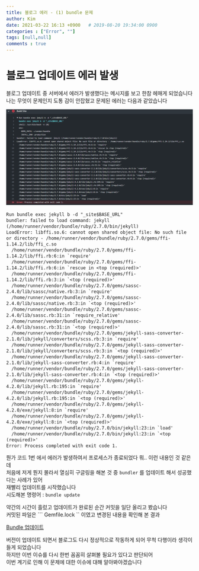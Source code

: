 ```yaml
---
title: 블로그 에러 - (1) bundle 문제
author: Kim
date: 2021-03-22 16:13 +0900   # 2019-08-20 19:34:00 0900
categories : ["Error", ""]
tags: [null,null]
comments : true
---
```


# 블로그 업데이트 에러 발생

블로그 업데이트 중 서버에서 에러가 발생했다는 메시지를 보고 한참 헤매게 되었습니다<br>
나는 무엇이 문제인지 도통 감이 안잡혔고 문제된 에러는 다음과 같았습니다<br>

<img src = "/post/images/error.png">


```
Run bundle exec jekyll b -d "_site$BASE_URL"
bundler: failed to load command: jekyll (/home/runner/vendor/bundle/ruby/2.7.0/bin/jekyll)
LoadError: libffi.so.6: cannot open shared object file: No such file or directory - /home/runner/vendor/bundle/ruby/2.7.0/gems/ffi-1.14.2/lib/ffi_c.so
  /home/runner/vendor/bundle/ruby/2.7.0/gems/ffi-1.14.2/lib/ffi.rb:6:in `require'
  /home/runner/vendor/bundle/ruby/2.7.0/gems/ffi-1.14.2/lib/ffi.rb:6:in `rescue in <top (required)>'
  /home/runner/vendor/bundle/ruby/2.7.0/gems/ffi-1.14.2/lib/ffi.rb:3:in `<top (required)>'
  /home/runner/vendor/bundle/ruby/2.7.0/gems/sassc-2.4.0/lib/sassc/native.rb:3:in `require'
  /home/runner/vendor/bundle/ruby/2.7.0/gems/sassc-2.4.0/lib/sassc/native.rb:3:in `<top (required)>'
  /home/runner/vendor/bundle/ruby/2.7.0/gems/sassc-2.4.0/lib/sassc.rb:31:in `require_relative'
  /home/runner/vendor/bundle/ruby/2.7.0/gems/sassc-2.4.0/lib/sassc.rb:31:in `<top (required)>'
  /home/runner/vendor/bundle/ruby/2.7.0/gems/jekyll-sass-converter-2.1.0/lib/jekyll/converters/scss.rb:3:in `require'
  /home/runner/vendor/bundle/ruby/2.7.0/gems/jekyll-sass-converter-2.1.0/lib/jekyll/converters/scss.rb:3:in `<top (required)>'
  /home/runner/vendor/bundle/ruby/2.7.0/gems/jekyll-sass-converter-2.1.0/lib/jekyll-sass-converter.rb:4:in `require'
  /home/runner/vendor/bundle/ruby/2.7.0/gems/jekyll-sass-converter-2.1.0/lib/jekyll-sass-converter.rb:4:in `<top (required)>'
  /home/runner/vendor/bundle/ruby/2.7.0/gems/jekyll-4.2.0/lib/jekyll.rb:195:in `require'
  /home/runner/vendor/bundle/ruby/2.7.0/gems/jekyll-4.2.0/lib/jekyll.rb:195:in `<top (required)>'
  /home/runner/vendor/bundle/ruby/2.7.0/gems/jekyll-4.2.0/exe/jekyll:8:in `require'
  /home/runner/vendor/bundle/ruby/2.7.0/gems/jekyll-4.2.0/exe/jekyll:8:in `<top (required)>'
  /home/runner/vendor/bundle/ruby/2.7.0/bin/jekyll:23:in `load'
  /home/runner/vendor/bundle/ruby/2.7.0/bin/jekyll:23:in `<top (required)>'
Error: Process completed with exit code 1.
```

뭔가 코드 1번 에서 에러가 발생하여서 프로세스가 종료되었다 뭐.. 이런 내용인 것 같은데<br>
처음에 저게 뭔지 몰라서 열심히 구글링을 해본 것 중 ``` bundler ``` 를 업데이트 해서 성공했다는 사례가 있어<br>
재빨리 업데이트를 시작했습니다<br>
시도해본 명령어 :  ``` bundle update ``` 

약간의 시간이 흘렀고 업데이트가 완료된 순간 커밋을 일단 올리고 봤습니다<br>
커밋된 파일은 ``` Gemfile.lock `` 이였고 변경된 내용을 확인해 본 결과 <br>

<a href = "https://github.com/ksm0207/ksm0207.github.io/commit/77b3457cfd562e3cfc4d80c21cdbaf3063f48d5e">Bundle 업데이트</a>

버전이 업데이트 되면서 블로그도 다시 정상적으로 작동하게 되어 무척 다행이라 생각이 들게 되었습니다<br>
하지만 이번 이슈를 다시 한번 꼼꼼히 살펴볼 필요가 있다고 판단되어<br>
이번 계기로 인해  이 문제에 대한 이슈에 대해 알아봐야겠습니다<br>